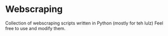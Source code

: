Webscraping
===========

Collection of webscraping scripts written in Python (mostly for teh lulz)
Feel free to use and modify them.
